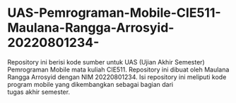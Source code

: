 # UAS-Pemrograman-Mobile-CIE511-Maulana-Rangga-Arrosyid-20220801234-
 Repository ini berisi kode sumber untuk UAS (Ujian Akhir Semester) Pemrograman Mobile mata kuliah CIE511. Repository ini dibuat oleh Maulana Rangga Arrosyid dengan NIM 20220801234. Isi repository ini meliputi kode program mobile yang dikembangkan sebagai bagian dari tugas akhir semester.
